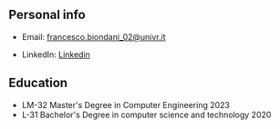 ## Personal info
- Email: francesco.biondani_02@univr.it

- LinkedIn: [Linkedin]([https://www.linkedin.com/in/tuoprofilo](https://www.linkedin.com/in/francesco-biondani-74a2b1177/))

## Education
- LM-32 Master's Degree in Computer Engineering 2023
- L-31 Bachelor's Degree in computer science and technology 2020


